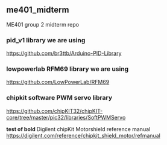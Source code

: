 ## me401_midterm
ME401 group 2 midterm repo

### pid_v1 library we are using
https://github.com/br3ttb/Arduino-PID-Library

### lowpowerlab RFM69 library we are using
https://github.com/LowPowerLab/RFM69

### chipkit software PWM servo library
https://github.com/chipKIT32/chipKIT-core/tree/master/pic32/libraries/SoftPWMServo

<B>test of bold </B>
Digilent chipKit Motorshield reference manual
https://digilent.com/reference/chipkit_shield_motor/refmanual
